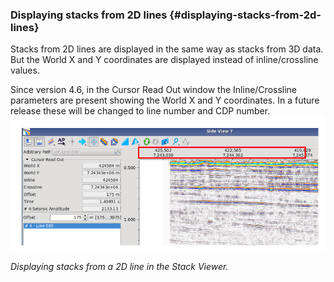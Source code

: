 ### Displaying stacks from 2D lines {#displaying-stacks-from-2d-lines}

Stacks from 2D lines are displayed in the same way as stacks from 3D data. But the World X and Y coordinates are displayed instead of inline/crossline values.

Since version 4.6, in the Cursor Read Out window the Inline/Crossline parameters are present showing the World X and Y coordinates. In a future release these will be changed to line number and CDP number.![](/assets/004_stack_viewer.png)

_Displaying stacks from a 2D line in the Stack Viewer._

